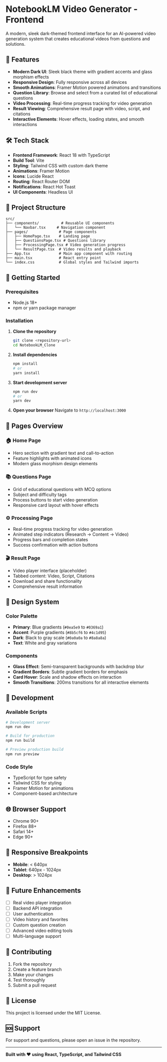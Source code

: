 # NotebookLM Video Generator - Frontend

A modern, sleek dark-themed frontend interface for an AI-powered video generation system that creates educational videos from questions and solutions.

## 🚀 Features

- **Modern Dark UI**: Sleek black theme with gradient accents and glass morphism effects
- **Responsive Design**: Fully responsive across all devices
- **Smooth Animations**: Framer Motion powered animations and transitions
- **Question Library**: Browse and select from a curated list of educational questions
- **Video Processing**: Real-time progress tracking for video generation
- **Result Viewing**: Comprehensive result page with video, script, and citations
- **Interactive Elements**: Hover effects, loading states, and smooth interactions

## 🛠️ Tech Stack

- **Frontend Framework**: React 18 with TypeScript
- **Build Tool**: Vite
- **Styling**: Tailwind CSS with custom dark theme
- **Animations**: Framer Motion
- **Icons**: Lucide React
- **Routing**: React Router DOM
- **Notifications**: React Hot Toast
- **UI Components**: Headless UI

## 📁 Project Structure

```
src/
├── components/          # Reusable UI components
│   └── Navbar.tsx     # Navigation component
├── pages/              # Page components
│   ├── HomePage.tsx    # Landing page
│   ├── QuestionsPage.tsx # Questions library
│   ├── ProcessingPage.tsx # Video generation progress
│   └── ResultPage.tsx  # Video results and playback
├── App.tsx             # Main app component with routing
├── main.tsx            # React entry point
└── index.css           # Global styles and Tailwind imports
```

## 🚀 Getting Started

### Prerequisites

- Node.js 18+ 
- npm or yarn package manager

### Installation

1. **Clone the repository**
   ```bash
   git clone <repository-url>
   cd NotebookLM_Clone
   ```

2. **Install dependencies**
   ```bash
   npm install
   # or
   yarn install
   ```

3. **Start development server**
   ```bash
   npm run dev
   # or
   yarn dev
   ```

4. **Open your browser**
   Navigate to `http://localhost:3000`

## 📱 Pages Overview

### 🏠 Home Page
- Hero section with gradient text and call-to-action
- Feature highlights with animated icons
- Modern glass morphism design elements

### 📚 Questions Page
- Grid of educational questions with MCQ options
- Subject and difficulty tags
- Process buttons to start video generation
- Responsive card layout with hover effects

### ⚙️ Processing Page
- Real-time progress tracking for video generation
- Animated step indicators (Research → Content → Video)
- Progress bars and completion states
- Success confirmation with action buttons

### 🎬 Result Page
- Video player interface (placeholder)
- Tabbed content: Video, Script, Citations
- Download and share functionality
- Comprehensive result information

## 🎨 Design System

### Color Palette
- **Primary**: Blue gradients (`#0ea5e9` to `#0369a1`)
- **Accent**: Purple gradients (`#8b5cf6` to `#4c1d95`)
- **Dark**: Black to gray scale (`#0a0a0a` to `#8a8a8a`)
- **Text**: White and gray variations

### Components
- **Glass Effect**: Semi-transparent backgrounds with backdrop blur
- **Gradient Borders**: Subtle gradient borders for emphasis
- **Card Hover**: Scale and shadow effects on interaction
- **Smooth Transitions**: 200ms transitions for all interactive elements

## 🔧 Development

### Available Scripts

```bash
# Development server
npm run dev

# Build for production
npm run build

# Preview production build
npm run preview
```

### Code Style
- TypeScript for type safety
- Tailwind CSS for styling
- Framer Motion for animations
- Component-based architecture

## 🌐 Browser Support

- Chrome 90+
- Firefox 88+
- Safari 14+
- Edge 90+

## 📱 Responsive Breakpoints

- **Mobile**: < 640px
- **Tablet**: 640px - 1024px
- **Desktop**: > 1024px

## 🚧 Future Enhancements

- [ ] Real video player integration
- [ ] Backend API integration
- [ ] User authentication
- [ ] Video history and favorites
- [ ] Custom question creation
- [ ] Advanced video editing tools
- [ ] Multi-language support

## 🤝 Contributing

1. Fork the repository
2. Create a feature branch
3. Make your changes
4. Test thoroughly
5. Submit a pull request

## 📄 License

This project is licensed under the MIT License.

## 🆘 Support

For support and questions, please open an issue in the repository.

---

**Built with ❤️ using React, TypeScript, and Tailwind CSS**
